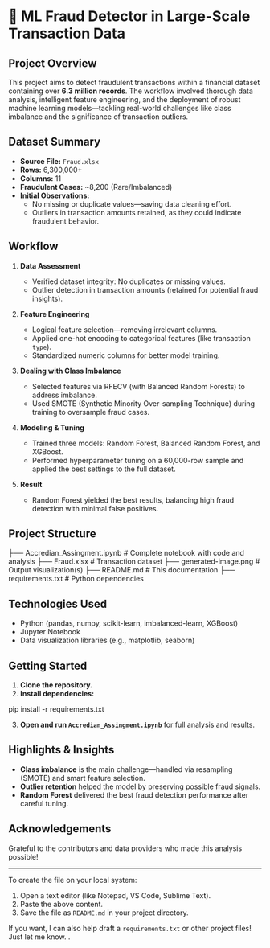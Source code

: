 # 🚨 ML Fraud Detector in Large-Scale Transaction Data

## Project Overview

This project aims to detect fraudulent transactions within a financial dataset containing over **6.3 million records**. The workflow involved thorough data analysis, intelligent feature engineering, and the deployment of robust machine learning models—tackling real-world challenges like class imbalance and the significance of transaction outliers.

## Dataset Summary

- **Source File:** `Fraud.xlsx`
- **Rows:** 6,300,000+
- **Columns:** 11
- **Fraudulent Cases:** ~8,200 (Rare/Imbalanced)
- **Initial Observations:**
  - No missing or duplicate values—saving data cleaning effort.
  - Outliers in transaction amounts retained, as they could indicate fraudulent behavior.

## Workflow

1. **Data Assessment**
   - Verified dataset integrity: No duplicates or missing values.
   - Outlier detection in transaction amounts (retained for potential fraud insights).

2. **Feature Engineering**
   - Logical feature selection—removing irrelevant columns.
   - Applied one-hot encoding to categorical features (like transaction `type`).
   - Standardized numeric columns for better model training.

3. **Dealing with Class Imbalance**
   - Selected features via RFECV (with Balanced Random Forests) to address imbalance.
   - Used SMOTE (Synthetic Minority Over-sampling Technique) during training to oversample fraud cases.

4. **Modeling & Tuning**
   - Trained three models: Random Forest, Balanced Random Forest, and XGBoost.
   - Performed hyperparameter tuning on a 60,000-row sample and applied the best settings to the full dataset.

5. **Result**
   - Random Forest yielded the best results, balancing high fraud detection with minimal false positives.

## Project Structure

├── Accredian_Assingment.ipynb # Complete notebook with code and analysis
├── Fraud.xlsx # Transaction dataset
├── generated-image.png # Output visualization(s)
├── README.md # This documentation
├── requirements.txt # Python dependencies


## Technologies Used

- Python (pandas, numpy, scikit-learn, imbalanced-learn, XGBoost)
- Jupyter Notebook
- Data visualization libraries (e.g., matplotlib, seaborn)

## Getting Started

1. **Clone the repository.**
2. **Install dependencies:**  

pip install -r requirements.txt

3. **Open and run `Accredian_Assingment.ipynb`** for full analysis and results.

## Highlights & Insights

- **Class imbalance** is the main challenge—handled via resampling (SMOTE) and smart feature selection.
- **Outlier retention** helped the model by preserving possible fraud signals.
- **Random Forest** delivered the best fraud detection performance after careful tuning.

## Acknowledgements

Grateful to the contributors and data providers who made this analysis possible!

---

To create the file on your local system:

1. Open a text editor (like Notepad, VS Code, Sublime Text).
2. Paste the above content.
3. Save the file as `README.md` in your project directory.

If you want, I can also help draft a `requirements.txt` or other project files! Just let me know.
. 